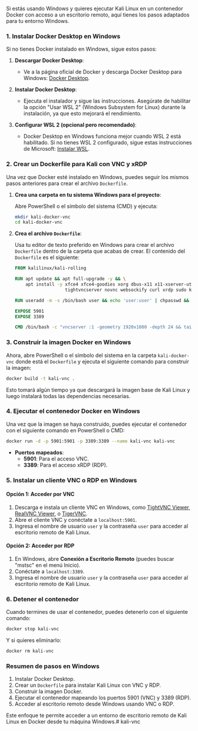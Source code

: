 Si estás usando Windows y quieres ejecutar Kali Linux en un contenedor Docker con acceso a un escritorio remoto, aquí tienes los pasos adaptados para tu entorno Windows.

### 1. **Instalar Docker Desktop en Windows**

Si no tienes Docker instalado en Windows, sigue estos pasos:

1. **Descargar Docker Desktop**:
   - Ve a la página oficial de Docker y descarga Docker Desktop para Windows: [Docker Desktop](https://www.docker.com/products/docker-desktop).

2. **Instalar Docker Desktop**:
   - Ejecuta el instalador y sigue las instrucciones. Asegúrate de habilitar la opción "Usar WSL 2" (Windows Subsystem for Linux) durante la instalación, ya que esto mejorará el rendimiento.

3. **Configurar WSL 2 (opcional pero recomendado)**:
   - Docker Desktop en Windows funciona mejor cuando WSL 2 está habilitado. Si no tienes WSL 2 configurado, sigue estas instrucciones de Microsoft: [Instalar WSL](https://docs.microsoft.com/es-es/windows/wsl/install).

### 2. **Crear un Dockerfile para Kali con VNC y xRDP**

Una vez que Docker esté instalado en Windows, puedes seguir los mismos pasos anteriores para crear el archivo `Dockerfile`.

1. **Crea una carpeta en tu sistema Windows para el proyecto**:

   Abre PowerShell o el símbolo del sistema (CMD) y ejecuta:

   ```bash
   mkdir kali-docker-vnc
   cd kali-docker-vnc
   ```

2. **Crea el archivo `Dockerfile`**:

   Usa tu editor de texto preferido en Windows para crear el archivo `Dockerfile` dentro de la carpeta que acabas de crear. El contenido del `Dockerfile` es el siguiente:

   ```Dockerfile
   FROM kalilinux/kali-rolling

   RUN apt update && apt full-upgrade -y && \
       apt install -y xfce4 xfce4-goodies xorg dbus-x11 x11-xserver-utils \
                      tightvncserver novnc websockify curl xrdp sudo kali-linux-default

   RUN useradd -m -s /bin/bash user && echo 'user:user' | chpasswd && adduser user sudo

   EXPOSE 5901
   EXPOSE 3389

   CMD /bin/bash -c "vncserver :1 -geometry 1920x1080 -depth 24 && tail -f /dev/null"
   ```

### 3. **Construir la imagen Docker en Windows**

Ahora, abre PowerShell o el símbolo del sistema en la carpeta `kali-docker-vnc` donde está el `Dockerfile` y ejecuta el siguiente comando para construir la imagen:

```bash
docker build -t kali-vnc .
```

Esto tomará algún tiempo ya que descargará la imagen base de Kali Linux y luego instalará todas las dependencias necesarias.

### 4. **Ejecutar el contenedor Docker en Windows**

Una vez que la imagen se haya construido, puedes ejecutar el contenedor con el siguiente comando en PowerShell o CMD:

```bash
docker run -d -p 5901:5901 -p 3389:3389 --name kali-vnc kali-vnc
```

- **Puertos mapeados**:
  - **5901**: Para el acceso VNC.
  - **3389**: Para el acceso xRDP (RDP).

### 5. **Instalar un cliente VNC o RDP en Windows**

#### Opción 1: **Acceder por VNC**
1. Descarga e instala un cliente VNC en Windows, como [TightVNC Viewer](https://www.tightvnc.com/), [RealVNC Viewer](https://www.realvnc.com/), o [TigerVNC](https://tigervnc.org/).
2. Abre el cliente VNC y conéctate a `localhost:5901`.
3. Ingresa el nombre de usuario `user` y la contraseña `user` para acceder al escritorio remoto de Kali Linux.

#### Opción 2: **Acceder por RDP**
1. En Windows, abre **Conexión a Escritorio Remoto** (puedes buscar "mstsc" en el menú Inicio).
2. Conéctate a `localhost:3389`.
3. Ingresa el nombre de usuario `user` y la contraseña `user` para acceder al escritorio remoto de Kali Linux.

### 6. **Detener el contenedor**

Cuando termines de usar el contenedor, puedes detenerlo con el siguiente comando:

```bash
docker stop kali-vnc
```

Y si quieres eliminarlo:

```bash
docker rm kali-vnc
```

### Resumen de pasos en Windows

1. Instalar Docker Desktop.
2. Crear un `Dockerfile` para instalar Kali Linux con VNC y RDP.
3. Construir la imagen Docker.
4. Ejecutar el contenedor mapeando los puertos 5901 (VNC) y 3389 (RDP).
5. Acceder al escritorio remoto desde Windows usando VNC o RDP.

Este enfoque te permite acceder a un entorno de escritorio remoto de Kali Linux en Docker desde tu máquina Windows.#   k a l i - v n c  
 